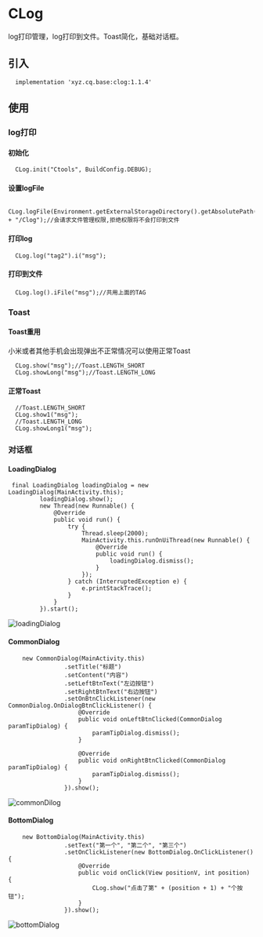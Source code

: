 # CLog
log打印管理，log打印到文件。Toast简化，基础对话框。
## 引入
```
  implementation 'xyz.cq.base:clog:1.1.4'
```
## 使用
### log打印
#### 初始化
```
  CLog.init("Ctools", BuildConfig.DEBUG);
```
#### 设置logFile
```
  CLog.logFile(Environment.getExternalStorageDirectory().getAbsolutePath() + "/Clog");//会请求文件管理权限,拒绝权限将不会打印到文件
```
#### 打印log
```
  CLog.log("tag2").i("msg");
```
#### 打印到文件
```
  CLog.log().iFile("msg");//共用上面的TAG
```
### Toast
#### Toast重用
小米或者其他手机会出现弹出不正常情况可以使用正常Toast
```
  CLog.show("msg");//Toast.LENGTH_SHORT
  CLog.showLong("msg");//Toast.LENGTH_LONG
```
#### 正常Toast
```
  //Toast.LENGTH_SHORT
  CLog.show1("msg");
  //Toast.LENGTH_LONG
  CLog.showLong1("msg");
```
### 对话框
#### LoadingDialog
```
 final LoadingDialog loadingDialog = new LoadingDialog(MainActivity.this);
         loadingDialog.show();
         new Thread(new Runnable() {
             @Override
             public void run() {
                 try {
                     Thread.sleep(2000);
                     MainActivity.this.runOnUiThread(new Runnable() {
                         @Override
                         public void run() {
                             loadingDialog.dismiss();
                         }
                     });
                 } catch (InterruptedException e) {
                     e.printStackTrace();
                 }
             }
         }).start();
```
![loadingDialog](https://github.com/ChengQian505/CLog/blob/master/img/loadingDialog.png)
#### CommonDialog
```
    new CommonDialog(MainActivity.this)
                .setTitle("标题")
                .setContent("内容")
                .setLeftBtnText("左边按钮")
                .setRightBtnText("右边按钮")
                .setOnBtnClickListener(new CommonDialog.OnDialogBtnClickListener() {
                    @Override
                    public void onLeftBtnClicked(CommonDialog paramTipDialog) {
                        paramTipDialog.dismiss();
                    }

                    @Override
                    public void onRightBtnClicked(CommonDialog paramTipDialog) {
                        paramTipDialog.dismiss();
                    }
                }).show();
```
![commonDilog](https://github.com/ChengQian505/CLog/blob/master/img/commonDilog.png)
#### BottomDialog
```
    new BottomDialog(MainActivity.this)
                .setText("第一个", "第二个", "第三个")
                .setOnClickListener(new BottomDialog.OnClickListener() {
                    @Override
                    public void onClick(View positionV, int position) {
                        CLog.show("点击了第" + (position + 1) + "个按钮");
                    }
                }).show();
```
![bottomDialog](https://github.com/ChengQian505/CLog/blob/master/img/bottomDialog.png)
